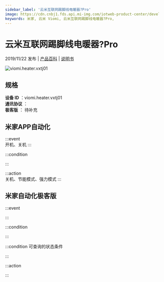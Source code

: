 ```yaml
---
sidebar_label: '云米互联网踢脚线电暖器?Pro'
image: https://cdn.cnbj1.fds.api.mi-img.com/iotweb-product-center/developer_1570756610212hw4VNxSs.png?GalaxyAccessKeyId=AKVGLQWBOVIRQ3XLEW&amp;amp;Expires=9223372036854775807&amp;amp;Signature=ag6nCfVamH2Z2zd0lXQD10zkvvk=
keywords: 米家, 云米 Viomi, 云米互联网踢脚线电暖器?Pro, 
---
```

# 云米互联网踢脚线电暖器?Pro

2019/11/22 发布 | [产品百科](https://home.mi.com/webapp/content/baike/product/index.html?model=viomi.heater.vxtj01/) | [说明书](https://home.mi.com/views/introduction.html?model=viomi.heater.vxtj01&region=cn)

![viomi.heater.vxtj01](https://cdn.cnbj1.fds.api.mi-img.com/iotweb-product-center/developer_1570756610212hw4VNxSs.png?GalaxyAccessKeyId=AKVGLQWBOVIRQ3XLEW&amp;amp;Expires=9223372036854775807&amp;amp;Signature=ag6nCfVamH2Z2zd0lXQD10zkvvk=)

## 规格  
> 
**设备 ID** ：viomi.heater.vxtj01  
**通讯协议** ：  
**极客版**  ： 待补充 


## 米家APP自动化  

:::event  
开机、关机
:::

:::condition  

:::

:::action   
关机、节能模式、强力模式
:::

## 米家自动化极客版  

:::event  

:::

:::condition  

:::

:::condition 可查询的状态条件  

:::

:::action  

:::

        
